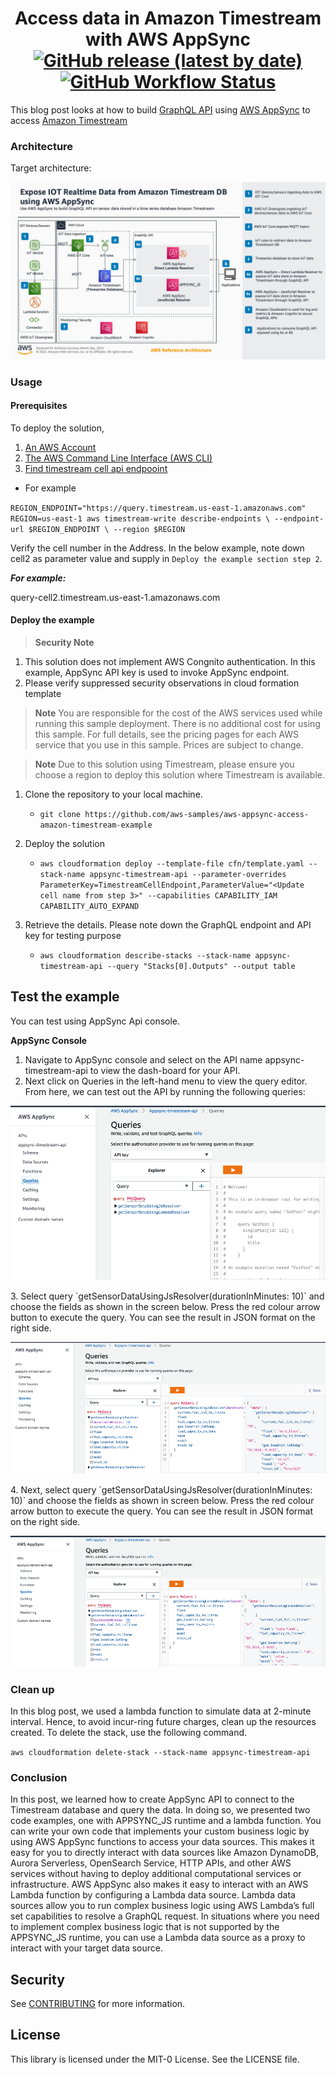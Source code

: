 <h1 align="center">
Access data in Amazon Timestream with AWS AppSync
<br>
   <a href="https://github.com/aws-samples/aws-appsync-access-amazon-timestream-example/releases"><img alt="GitHub release (latest by date)" src="https://img.shields.io/github/v/release/aws-samples/aws-appsync-access-amazon-timestream-example?display_name=tag"></a>
   <a href="https://github.com/aws-samples/aws-appsync-access-amazon-timestream-example//actions"><img alt="GitHub Workflow Status" src="https://github.com/aws-samples/aws-appsync-access-amazon-timestream-example/workflows/Unit%20Tests/badge.svg"></a>
</h1>

This blog post looks at how to build [GraphQL API](https://graphql.org/) using [AWS AppSync](https://docs.aws.amazon.com/appsync/latest/devguide/what-is-appsync.html) to access [Amazon Timestream](https://aws.amazon.com/timestream/)

### Architecture

Target architecture:

<p align="center">
  <img src="docs/Appsync-timestream.png" alt="AWS Architecture Diagram" />
</p>

### Usage

#### Prerequisites
To deploy the solution,

1. [An AWS Account](https://signin.aws.amazon.com/signin?redirect_uri=https%3A%2F%2Fportal.aws.amazon.com%2Fbilling%2Fsignup%2Fresume&client_id=signup)
3. [The AWS Command Line Interface (AWS CLI)](https://docs.aws.amazon.com/cli/latest/userguide/getting-started-install.html)
3. [Find timestream cell api endpooint](https://docs.aws.amazon.com/timestream/latest/developerguide/Using-API.endpoint-discovery.describe-endpoints.implementation.html)
* For example

`
REGION_ENDPOINT="https://query.timestream.us-east-1.amazonaws.com"
REGION=us-east-1
aws timestream-write describe-endpoints \
--endpoint-url $REGION_ENDPOINT \
--region $REGION
`

Verify the cell number in the Address. In the below example, note down cell2 as parameter value and supply in `Deploy the example section step 2`.

***For example:***

query-cell2.timestream.us-east-1.amazonaws.com

#### Deploy the example
> **Security Note**
1. This solution does not implement AWS Congnito authentication. In this example, AppSync API key is used to invoke AppSync endpoint.
2. Please verify suppressed security observations in cloud formation template

> **Note**
You are responsible for the cost of the AWS services used while running this sample deployment. There is no additional
cost for using this sample. For full details, see the pricing pages for each AWS service that you use in this sample. Prices are subject to change.

> **Note**
Due to this solution using Timestream, please ensure you choose a region to deploy this solution where Timestream is available.



1. Clone the repository to your local machine.
    * `git clone https://github.com/aws-samples/aws-appsync-access-amazon-timestream-example`

3. Deploy the solution
    * `aws cloudformation deploy --template-file cfn/template.yaml --stack-name appsync-timestream-api --parameter-overrides ParameterKey=TimestreamCellEndpoint,ParameterValue="<Update cell name from step 3>" --capabilities CAPABILITY_IAM CAPABILITY_AUTO_EXPAND`

4. Retrieve the details. Please note down the GraphQL endpoint and API key for testing purpose
    * `aws cloudformation describe-stacks --stack-name appsync-timestream-api --query "Stacks[0].Outputs" --output table`

## Test the example

You can test using AppSync Api console.

**AppSync Console**

1.	Navigate to AppSync console and select on the API name appsync-timestream-api  to view the dash-board for your API. 
2.	Next click on Queries in the left-hand menu to view the query editor. From here, we can test out the API by running the following queries:
<p align="center">
  <img src="docs/AppSyncConsole1.png" alt="AWS Architecture Diagram" />
</p>
3. Select query `getSensorDataUsingJsResolver(durationInMinutes: 10)` and choose the fields as shown in the screen below. Press the red colour arrow button to execute the query. You can see the result in JSON format on the right side.
<p align="center">
  <img src="docs/AppSyncConsole2.png" alt="AWS Architecture Diagram" />
</p>
4.	Next, select query `getSensorDataUsingJsResolver(durationInMinutes: 10)` and choose the fields as shown in screen below. Press the red colour arrow button to execute the query. You can see the result in JSON format on the right side.
<p align="center">
  <img src="docs/AppSyncConsole3.png" alt="AWS Architecture Diagram" />
</p>

### Clean up

In this blog post, we used a lambda function to simulate data at 2-minute interval. Hence, to avoid incur-ring future charges, clean up the resources created. To delete the stack, use the following command.

`
aws cloudformation delete-stack --stack-name appsync-timestream-api
`


### Conclusion

In this post, we learned how to create AppSync API to connect to the Timestream database and query the data. In doing so, we presented two code examples, one with APPSYNC_JS runtime and a lambda function. You can write your own code that implements your custom business logic by using AWS AppSync functions to access your data sources. This makes it easy for you to directly interact with data sources like Amazon DynamoDB, Aurora Serverless, OpenSearch Service, HTTP APIs, and other AWS services without having to deploy additional computational services or infrastructure. AWS AppSync also makes it easy to interact with an AWS Lambda function by configuring a Lambda data source. Lambda data sources allow you to run complex business logic using AWS Lambda’s full set capabilities to resolve a GraphQL request. In situations where you need to implement complex business logic that is not supported by the APPSYNC_JS runtime, you can use a Lambda data source as a proxy to interact with your target data source.


## Security
See [CONTRIBUTING](CONTRIBUTING.md#security-issue-notifications) for more information.

## License
This library is licensed under the MIT-0 License. See the LICENSE file.
